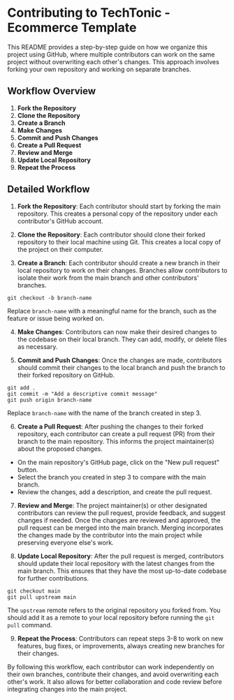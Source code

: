 # Contributing to TechTonic - Ecommerce Template

This README provides a step-by-step guide on how we organize this project using GitHub, where multiple contributors can work on the same project without overwriting each other's changes. This approach involves forking your own repository and working on separate branches. 

## Workflow Overview

1. **Fork the Repository**
2. **Clone the Repository**
3. **Create a Branch**
4. **Make Changes**
5. **Commit and Push Changes**
6. **Create a Pull Request**
7. **Review and Merge**
8. **Update Local Repository**
9. **Repeat the Process**

## Detailed Workflow

1. **Fork the Repository**: Each contributor should start by forking the main repository. This creates a personal copy of the repository under each contributor's GitHub account.

2. **Clone the Repository**: Each contributor should clone their forked repository to their local machine using Git. This creates a local copy of the project on their computer.

3. **Create a Branch**: Each contributor should create a new branch in their local repository to work on their changes. Branches allow contributors to isolate their work from the main branch and other contributors' branches.

```git checkout -b branch-name```

Replace `branch-name` with a meaningful name for the branch, such as the feature or issue being worked on.

4. **Make Changes**: Contributors can now make their desired changes to the codebase on their local branch. They can add, modify, or delete files as necessary.

5. **Commit and Push Changes**: Once the changes are made, contributors should commit their changes to the local branch and push the branch to their forked repository on GitHub.

```
git add .
git commit -m "Add a descriptive commit message"
git push origin branch-name
```

Replace `branch-name` with the name of the branch created in step 3.

6. **Create a Pull Request**: After pushing the changes to their forked repository, each contributor can create a pull request (PR) from their branch to the main repository. This informs the project maintainer(s) about the proposed changes.
- On the main repository's GitHub page, click on the "New pull request" button.
- Select the branch you created in step 3 to compare with the main branch.
- Review the changes, add a description, and create the pull request.

7. **Review and Merge**: The project maintainer(s) or other designated contributors can review the pull request, provide feedback, and suggest changes if needed. Once the changes are reviewed and approved, the pull request can be merged into the main branch. Merging incorporates the changes made by the contributor into the main project while preserving everyone else's work.

8. **Update Local Repository**: After the pull request is merged, contributors should update their local repository with the latest changes from the main branch. This ensures that they have the most up-to-date codebase for further contributions.

```
git checkout main
git pull upstream main
```

The `upstream` remote refers to the original repository you forked from. You should add it as a remote to your local repository before running the `git pull` command.

9. **Repeat the Process**: Contributors can repeat steps 3-8 to work on new features, bug fixes, or improvements, always creating new branches for their changes.

By following this workflow, each contributor can work independently on their own branches, contribute their changes, and avoid overwriting each other's work. It also allows for better collaboration and code review before integrating changes into the main project.
